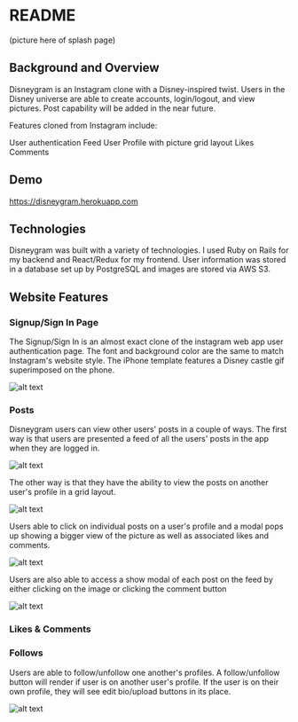 # README

(picture here of splash page)

## Background and Overview

Disneygram is an Instagram clone with a Disney-inspired twist. Users in the Disney universe are able to create accounts, login/logout, and view pictures. Post capability will be added in the near future. 

Features cloned from Instagram include:

User authentication
Feed
User Profile with picture grid layout
Likes
Comments

## Demo

https://disneygram.herokuapp.com

## Technologies 

Disneygram was built with a variety of technologies. I used Ruby on Rails for my backend and React/Redux for my frontend. User information was stored in a database set up by PostgreSQL and images are stored via AWS S3. 

## Website Features

### Signup/Sign In Page 

The Signup/Sign In is an almost exact clone of the instagram web app user authentication page. The font and background color are the same to match Instagram's website style. The iPhone template features a Disney castle gif superimposed on the phone. 

![alt text](https://disneygram-seeds.s3-us-west-1.amazonaws.com/Screen+Shot+2019-09-20+at+11.53.12+AM.png)

### Posts 

Disneygram users can view other users' posts in a couple of ways. The first way is that users are presented a feed of all the users' posts in the app when they are logged in.

![alt text](https://disneygram-seeds.s3-us-west-1.amazonaws.com/user-feed.png)

The other way is that they have the ability to view the posts on another user's profile in a grid layout.

![alt text](https://disneygram-seeds.s3-us-west-1.amazonaws.com/user-profile-page.png)

Users able to click on individual posts on a user's profile and a modal pops up showing a bigger view of the picture as well as associated likes and comments.

![alt text](https://disneygram-seeds.s3-us-west-1.amazonaws.com/user-post-modal.png)

Users are also able to access a show modal of each post on the feed by either clicking on the image or clicking the comment button 

![alt text](https://disneygram-seeds.s3-us-west-1.amazonaws.com/index-modal.png)

### Likes & Comments

### Follows 
Users are able to follow/unfollow one another's profiles. A follow/unfollow button will render if user is on another user's profile. If the user is on their own profile, they will see edit bio/upload buttons in its place.

![alt text](https://disneygram-seeds.s3-us-west-1.amazonaws.com/follows.png)





